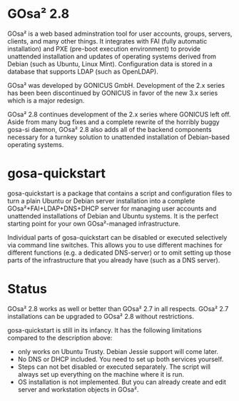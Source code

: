 GOsa² 2.8
=========

GOsa² is a web based adminstration tool for user accounts, groups, servers, clients, and many other things.
It integrates with FAI (fully automatic installation) and PXE (pre-boot execution environment) to provide unattended
installation and updates of operating systems derived from Debian (such as Ubuntu, Linux Mint).
Configuration data is stored in a database that supports LDAP (such as OpenLDAP).

GOsa² was developed by GONICUS GmbH. Development of the 2.x series has been been
discontinued by GONICUS in favor of the new 3.x series which is a major redesign.

GOsa² 2.8 continues development of the 2.x series where GONICUS left off. Aside from many
bug fixes and a complete rewrite of the horribly buggy gosa-si daemon, GOsa² 2.8 also adds all
of the backend components necessary for a turnkey solution to unattended installation of
Debian-based operating systems.

gosa-quickstart
===============

gosa-quickstart is a package that contains a script and configuration files to turn a plain Ubuntu or Debian server
installation into a complete GOsa²+FAI+LDAP+DNS+DHCP server for managing user accounts and unattended installations
of Debian and Ubuntu systems. It is the perfect starting point for your own GOsa²-managed infrastructure.

Individual parts of gosa-quickstart can be disabled or executed selectively via command line switches. This allows
you to use different machines for different functions (e.g. a dedicated DNS-server) or to omit setting up those
parts of the infrastructure that you already have (such as a DNS server).

Status
======

GOsa² 2.8 works as well or better than GOsa² 2.7 in all respects. GOsa² 2.7 installations can be upgraded to GOsa² 2.8 without restrictions.

gosa-quickstart is still in its infancy. It has the following limitations compared to the description above:
* only works on Ubuntu Trusty. Debian Jessie support will come later.
* No DNS or DHCP included. You need to set up both services yourself.
* Steps can not bet disabled or executed separately. The script will always set up everything on the machine where it is run.
* OS installation is not implemented. But you can already create and edit server and workstation objects in GOsa².
